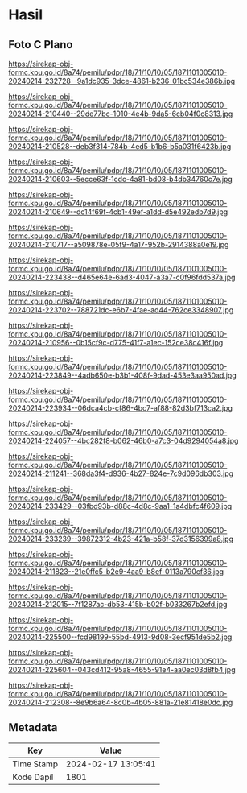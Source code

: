 # Hasil

## Foto C Plano

https://sirekap-obj-formc.kpu.go.id/8a74/pemilu/pdpr/18/71/10/10/05/1871101005010-20240214-232728--9a1dc935-3dce-4861-b236-01bc534e386b.jpg

https://sirekap-obj-formc.kpu.go.id/8a74/pemilu/pdpr/18/71/10/10/05/1871101005010-20240214-210440--29de77bc-1010-4e4b-9da5-6cb04f0c8313.jpg

https://sirekap-obj-formc.kpu.go.id/8a74/pemilu/pdpr/18/71/10/10/05/1871101005010-20240214-210528--deb3f314-784b-4ed5-b1b6-b5a031f6423b.jpg

https://sirekap-obj-formc.kpu.go.id/8a74/pemilu/pdpr/18/71/10/10/05/1871101005010-20240214-210603--5ecce63f-1cdc-4a81-bd08-b4db34760c7e.jpg

https://sirekap-obj-formc.kpu.go.id/8a74/pemilu/pdpr/18/71/10/10/05/1871101005010-20240214-210649--dc14f69f-4cb1-49ef-a1dd-d5e492edb7d9.jpg

https://sirekap-obj-formc.kpu.go.id/8a74/pemilu/pdpr/18/71/10/10/05/1871101005010-20240214-210717--a509878e-05f9-4a17-952b-2914388a0e19.jpg

https://sirekap-obj-formc.kpu.go.id/8a74/pemilu/pdpr/18/71/10/10/05/1871101005010-20240214-223438--d465e64e-6ad3-4047-a3a7-c0f96fdd537a.jpg

https://sirekap-obj-formc.kpu.go.id/8a74/pemilu/pdpr/18/71/10/10/05/1871101005010-20240214-223702--788721dc-e6b7-4fae-ad44-762ce3348907.jpg

https://sirekap-obj-formc.kpu.go.id/8a74/pemilu/pdpr/18/71/10/10/05/1871101005010-20240214-210956--0b15cf9c-d775-41f7-a1ec-152ce38c416f.jpg

https://sirekap-obj-formc.kpu.go.id/8a74/pemilu/pdpr/18/71/10/10/05/1871101005010-20240214-223849--4adb650e-b3b1-408f-9dad-453e3aa950ad.jpg

https://sirekap-obj-formc.kpu.go.id/8a74/pemilu/pdpr/18/71/10/10/05/1871101005010-20240214-223934--06dca4cb-cf86-4bc7-af88-82d3bf713ca2.jpg

https://sirekap-obj-formc.kpu.go.id/8a74/pemilu/pdpr/18/71/10/10/05/1871101005010-20240214-224057--4bc282f8-b062-46b0-a7c3-04d9294054a8.jpg

https://sirekap-obj-formc.kpu.go.id/8a74/pemilu/pdpr/18/71/10/10/05/1871101005010-20240214-211241--368da3f4-d936-4b27-824e-7c9d096db303.jpg

https://sirekap-obj-formc.kpu.go.id/8a74/pemilu/pdpr/18/71/10/10/05/1871101005010-20240214-233429--03fbd93b-d88c-4d8c-9aa1-1a4dbfc4f609.jpg

https://sirekap-obj-formc.kpu.go.id/8a74/pemilu/pdpr/18/71/10/10/05/1871101005010-20240214-233239--39872312-4b23-421a-b58f-37d3156399a8.jpg

https://sirekap-obj-formc.kpu.go.id/8a74/pemilu/pdpr/18/71/10/10/05/1871101005010-20240214-211823--21e0ffc5-b2e9-4aa9-b8ef-0113a790cf36.jpg

https://sirekap-obj-formc.kpu.go.id/8a74/pemilu/pdpr/18/71/10/10/05/1871101005010-20240214-212015--7f1287ac-db53-415b-b02f-b033267b2efd.jpg

https://sirekap-obj-formc.kpu.go.id/8a74/pemilu/pdpr/18/71/10/10/05/1871101005010-20240214-225500--fcd98199-55bd-4913-9d08-3ecf951de5b2.jpg

https://sirekap-obj-formc.kpu.go.id/8a74/pemilu/pdpr/18/71/10/10/05/1871101005010-20240214-225604--043cd412-95a8-4655-91e4-aa0ec03d8fb4.jpg

https://sirekap-obj-formc.kpu.go.id/8a74/pemilu/pdpr/18/71/10/10/05/1871101005010-20240214-212308--8e9b6a64-8c0b-4b05-881a-21e81418e0dc.jpg


## Metadata

| Key        | Value               |
| ---------- | ------------------- |
| Time Stamp | 2024-02-17 13:05:41 |
| Kode Dapil | 1801                |



